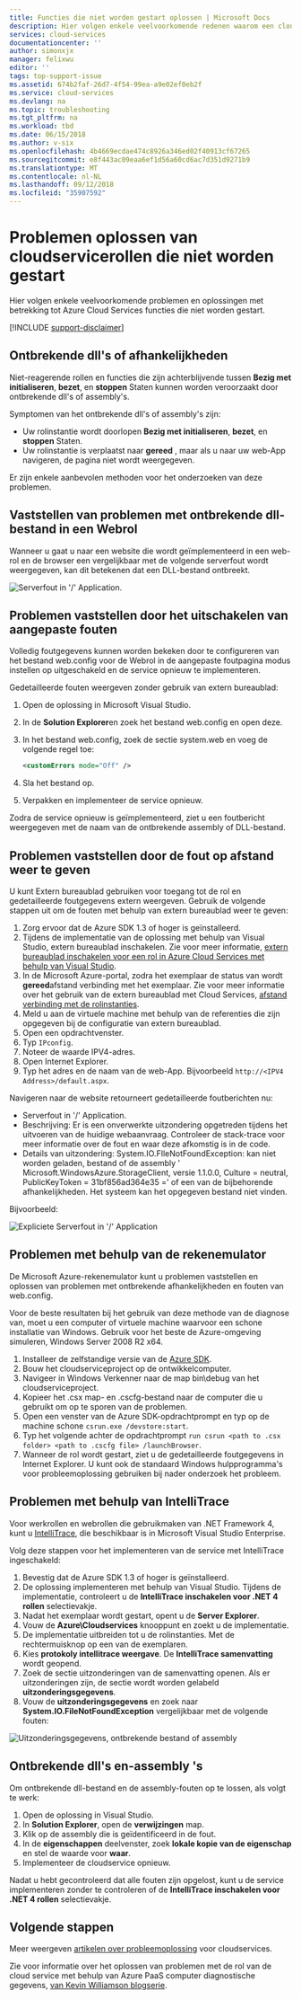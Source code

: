 ```yaml
---
title: Functies die niet worden gestart oplossen | Microsoft Docs
description: Hier volgen enkele veelvoorkomende redenen waarom een cloudservicerol kan niet worden gestart. Oplossingen voor deze problemen worden ook gegeven.
services: cloud-services
documentationcenter: ''
author: simonxjx
manager: felixwu
editor: ''
tags: top-support-issue
ms.assetid: 674b2faf-26d7-4f54-99ea-a9e02ef0eb2f
ms.service: cloud-services
ms.devlang: na
ms.topic: troubleshooting
ms.tgt_pltfrm: na
ms.workload: tbd
ms.date: 06/15/2018
ms.author: v-six
ms.openlocfilehash: 4b4669ecdae474c8926a346ed02f40913cf67265
ms.sourcegitcommit: e8f443ac09eaa6ef1d56a60cd6ac7d351d9271b9
ms.translationtype: MT
ms.contentlocale: nl-NL
ms.lasthandoff: 09/12/2018
ms.locfileid: "35907592"
---
```

# <a name="troubleshoot-cloud-service-roles-that-fail-to-start"></a>Problemen oplossen van cloudservicerollen die niet worden gestart
Hier volgen enkele veelvoorkomende problemen en oplossingen met betrekking tot Azure Cloud Services functies die niet worden gestart.

[!INCLUDE [support-disclaimer](../../includes/support-disclaimer.md)]

## <a name="missing-dlls-or-dependencies"></a>Ontbrekende dll's of afhankelijkheden
Niet-reagerende rollen en functies die zijn achterblijvende tussen **Bezig met initialiseren**, **bezet**, en **stoppen** Staten kunnen worden veroorzaakt door ontbrekende dll's of assembly's.

Symptomen van het ontbrekende dll's of assembly's zijn:

* Uw rolinstantie wordt doorlopen **Bezig met initialiseren**, **bezet**, en **stoppen** Staten.
* Uw rolinstantie is verplaatst naar **gereed** , maar als u naar uw web-App navigeren, de pagina niet wordt weergegeven.

Er zijn enkele aanbevolen methoden voor het onderzoeken van deze problemen.

## <a name="diagnose-missing-dll-issues-in-a-web-role"></a>Vaststellen van problemen met ontbrekende dll-bestand in een Webrol
Wanneer u gaat u naar een website die wordt geïmplementeerd in een web-rol en de browser een vergelijkbaar met de volgende serverfout wordt weergegeven, kan dit betekenen dat een DLL-bestand ontbreekt.

![Serverfout in '/' Application.](./media/cloud-services-troubleshoot-roles-that-fail-start/ic503388.png)

## <a name="diagnose-issues-by-turning-off-custom-errors"></a>Problemen vaststellen door het uitschakelen van aangepaste fouten
Volledig foutgegevens kunnen worden bekeken door te configureren van het bestand web.config voor de Webrol in de aangepaste foutpagina modus instellen op uitgeschakeld en de service opnieuw te implementeren.

Gedetailleerde fouten weergeven zonder gebruik van extern bureaublad:

1. Open de oplossing in Microsoft Visual Studio.
2. In de **Solution Explorer**en zoek het bestand web.config en open deze.
3. In het bestand web.config, zoek de sectie system.web en voeg de volgende regel toe:

    ```xml
    <customErrors mode="Off" />
    ```
4. Sla het bestand op.
5. Verpakken en implementeer de service opnieuw.

Zodra de service opnieuw is geïmplementeerd, ziet u een foutbericht weergegeven met de naam van de ontbrekende assembly of DLL-bestand.

## <a name="diagnose-issues-by-viewing-the-error-remotely"></a>Problemen vaststellen door de fout op afstand weer te geven
U kunt Extern bureaublad gebruiken voor toegang tot de rol en gedetailleerde foutgegevens extern weergeven. Gebruik de volgende stappen uit om de fouten met behulp van extern bureaublad weer te geven:

1. Zorg ervoor dat de Azure SDK 1.3 of hoger is geïnstalleerd.
2. Tijdens de implementatie van de oplossing met behulp van Visual Studio, extern bureaublad inschakelen. Zie voor meer informatie, [extern bureaublad inschakelen voor een rol in Azure Cloud Services met behulp van Visual Studio](cloud-services-role-enable-remote-desktop-visual-studio.md).
3. In de Microsoft Azure-portal, zodra het exemplaar de status van wordt **gereed**afstand verbinding met het exemplaar. Zie voor meer informatie over het gebruik van de extern bureaublad met Cloud Services, [afstand verbinding met de rolinstanties](cloud-services-role-enable-remote-desktop-new-portal.md#remote-into-role-instances).
5. Meld u aan de virtuele machine met behulp van de referenties die zijn opgegeven bij de configuratie van extern bureaublad.
6. Open een opdrachtvenster.
7. Typ `IPconfig`.
8. Noteer de waarde IPV4-adres.
9. Open Internet Explorer.
10. Typ het adres en de naam van de web-App. Bijvoorbeeld `http://<IPV4 Address>/default.aspx`.

Navigeren naar de website retourneert gedetailleerde foutberichten nu:

* Serverfout in '/' Application.
* Beschrijving: Er is een onverwerkte uitzondering opgetreden tijdens het uitvoeren van de huidige webaanvraag. Controleer de stack-trace voor meer informatie over de fout en waar deze afkomstig is in de code.
* Details van uitzondering: System.IO.FIleNotFoundException: kan niet worden geladen, bestand of de assembly ' Microsoft.WindowsAzure.StorageClient, versie 1.1.0.0, Culture = neutral, PublicKeyToken = 31bf856ad364e35 =' of een van de bijbehorende afhankelijkheden. Het systeem kan het opgegeven bestand niet vinden.

Bijvoorbeeld:

![Expliciete Serverfout in '/' Application](./media/cloud-services-troubleshoot-roles-that-fail-start/ic503389.png)

## <a name="diagnose-issues-by-using-the-compute-emulator"></a>Problemen met behulp van de rekenemulator
De Microsoft Azure-rekenemulator kunt u problemen vaststellen en oplossen van problemen met ontbrekende afhankelijkheden en fouten van web.config.

Voor de beste resultaten bij het gebruik van deze methode van de diagnose van, moet u een computer of virtuele machine waarvoor een schone installatie van Windows. Gebruik voor het beste de Azure-omgeving simuleren, Windows Server 2008 R2 x64.

1. Installeer de zelfstandige versie van de [Azure SDK](https://azure.microsoft.com/downloads/).
2. Bouw het cloudserviceproject op de ontwikkelcomputer.
3. Navigeer in Windows Verkenner naar de map bin\debug van het cloudserviceproject.
4. Kopieer het .csx map- en .cscfg-bestand naar de computer die u gebruikt om op te sporen van de problemen.
5. Open een venster van de Azure SDK-opdrachtprompt en typ op de machine schone `csrun.exe /devstore:start`.
6. Typ het volgende achter de opdrachtprompt `run csrun <path to .csx folder> <path to .cscfg file> /launchBrowser`.
7. Wanneer de rol wordt gestart, ziet u de gedetailleerde foutgegevens in Internet Explorer. U kunt ook de standaard Windows hulpprogramma's voor probleemoplossing gebruiken bij nader onderzoek het probleem.

## <a name="diagnose-issues-by-using-intellitrace"></a>Problemen met behulp van IntelliTrace
Voor werkrollen en webrollen die gebruikmaken van .NET Framework 4, kunt u [IntelliTrace](https://msdn.microsoft.com/library/dd264915.aspx), die beschikbaar is in Microsoft Visual Studio Enterprise.

Volg deze stappen voor het implementeren van de service met IntelliTrace ingeschakeld:

1. Bevestig dat de Azure SDK 1.3 of hoger is geïnstalleerd.
2. De oplossing implementeren met behulp van Visual Studio. Tijdens de implementatie, controleert u de **IntelliTrace inschakelen voor .NET 4 rollen** selectievakje.
3. Nadat het exemplaar wordt gestart, opent u de **Server Explorer**.
4. Vouw de **Azure\\Cloudservices** knooppunt en zoekt u de implementatie.
5. De implementatie uitbreiden tot u de rolinstanties. Met de rechtermuisknop op een van de exemplaren.
6. Kies **protokoly intellitrace weergave**. De **IntelliTrace samenvatting** wordt geopend.
7. Zoek de sectie uitzonderingen van de samenvatting openen. Als er uitzonderingen zijn, de sectie wordt worden gelabeld **uitzonderingsgegevens**.
8. Vouw de **uitzonderingsgegevens** en zoek naar **System.IO.FileNotFoundException** vergelijkbaar met de volgende fouten:

![Uitzonderingsgegevens, ontbrekende bestand of assembly](./media/cloud-services-troubleshoot-roles-that-fail-start/ic503390.png)

## <a name="address-missing-dlls-and-assemblies"></a>Ontbrekende dll's en-assembly 's
Om ontbrekende dll-bestand en de assembly-fouten op te lossen, als volgt te werk:

1. Open de oplossing in Visual Studio.
2. In **Solution Explorer**, open de **verwijzingen** map.
3. Klik op de assembly die is geïdentificeerd in de fout.
4. In de **eigenschappen** deelvenster, zoek **lokale kopie van de eigenschap** en stel de waarde voor **waar**.
5. Implementeer de cloudservice opnieuw.

Nadat u hebt gecontroleerd dat alle fouten zijn opgelost, kunt u de service implementeren zonder te controleren of de **IntelliTrace inschakelen voor .NET 4 rollen** selectievakje.

## <a name="next-steps"></a>Volgende stappen
Meer weergeven [artikelen over probleemoplossing](https://azure.microsoft.com/documentation/articles/?tag=top-support-issue&product=cloud-services) voor cloudservices.

Zie voor informatie over het oplossen van problemen met de rol van de cloud service met behulp van Azure PaaS computer diagnostische gegevens, [van Kevin Williamson blogserie](http://blogs.msdn.com/b/kwill/archive/2013/08/09/windows-azure-paas-compute-diagnostics-data.aspx).
